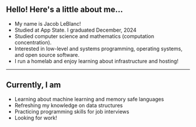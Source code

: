 ## Hello! Here's a little about me...
- My name is Jacob LeBlanc!
- Studied at App State. I graduated December, 2024
- Studied computer science and mathematics (computation concentration).
- Interested in low-level and systems programming, operating systems, and open source software.
- I run a homelab and enjoy learning about infrastructure and hosting!


***
## Currently, I am
- Learning about machine learning and memory safe languages
- Refreshing my knowledge on data structures
- Practicing programming skills for job interviews
- Looking for work!
